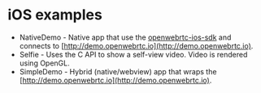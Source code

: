 # iOS examples
* NativeDemo - Native app that use the [openwebrtc-ios-sdk](https://github.com/EricssonResearch/openwebrtc-ios-sdk) and connects to  [http://demo.openwebrtc.io](http://demo.openwebrtc.io).
* Selfie - Uses the C API to show a self-view video. Video is rendered using OpenGL.
* SimpleDemo - Hybrid (native/webview) app that wraps the [http://demo.openwebrtc.io](http://demo.openwebrtc.io).
